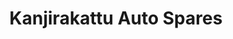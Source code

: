 ---
title: "Kanjirakattu Auto Spares"
url: /puthencruz/kanjirakattu-auto-spares/
shop: car parts
---
